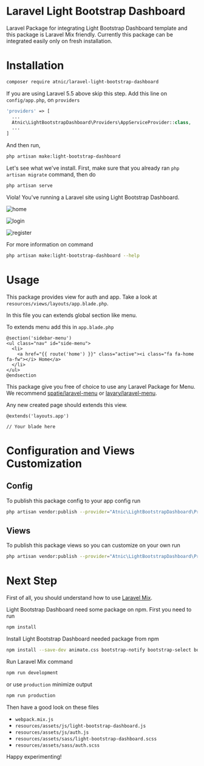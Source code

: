 # Laravel Light Bootstrap Dashboard
Laravel Package for integrating Light Bootstrap Dashboard template and this package is Laravel Mix friendly. Currently this package can be integrated easily only on fresh installation.

# Installation
```bash
composer require atnic/laravel-light-bootstrap-dashboard
```
If you are using Laravel 5.5 above skip this step. Add this line on ```config/app.php```, on  ```providers```
```php
'providers' => [
  ...
  Atnic\LightBootstrapDashboard\Providers\AppServiceProvider::class,
  ...
]
```
And then run,
```bash
php artisan make:light-bootstrap-dashboard
```
Let's see what we've install. First, make sure that you already ran ```php artisan migrate``` command, then do
```bash
php artisan serve
```
Viola! You've running a Laravel site using Light Bootstrap Dashboard.

![home](https://user-images.githubusercontent.com/14815819/33922278-4aeb4050-dffc-11e7-8228-9a1e0077c868.png)

![login](https://user-images.githubusercontent.com/14815819/33922280-4b6d845c-dffc-11e7-9c43-f3130f8e5ed4.png)

![register](https://user-images.githubusercontent.com/14815819/33922279-4b2a1c4e-dffc-11e7-9730-980aaa47ca9c.png)

For more information on command
```bash
php artisan make:light-bootstrap-dashboard --help
```

# Usage
This package provides view for auth and app. Take a look at ```resources/views/layouts/app.blade.php```.

In this file you can extends global section like menu.

To extends menu add this in ```app.blade.php```
```blade
@section('sidebar-menu')
<ul class="nav" id="side-menu">
  <li>
    <a href="{{ route('home') }}" class="active"><i class="fa fa-home fa-fw"></i> Home</a>
  </li>
</ul>
@endsection
```

This package give you free of choice to use any Laravel Package for Menu. We recommend [spatie/laravel-menu](https://github.com/spatie/laravel-menu) or [lavary/laravel-menu](https://github.com/lavary/laravel-menu).

Any new created page should extends this view.
```blade
@extends('layouts.app')

// Your blade here
```

# Configuration and Views Customization
## Config
To publish this package config to your app config run
```bash
php artisan vendor:publish --provider="Atnic\LightBootstrapDashboard\Providers\AppServiceProvider" --tag="config"
```
## Views
To publish this package views so you can customize on your own run
```bash
php artisan vendor:publish --provider="Atnic\LightBootstrapDashboard\Providers\AppServiceProvider" --tag="views"
```

# Next Step
First of all, you should understand how to use [Laravel Mix](https://laravel.com/docs/5.4/mix).

Light Bootstrap Dashboard need some package on npm. First you need to run
```bash
npm install
```

Install Light Bootstrap Dashboard needed package from npm
```bash
npm install --save-dev animate.css bootstrap-notify bootstrap-select bootstrap-switch chartist flatui-radiocheck font-awesome pixeden-stroke-7-icon
```

Run Laravel Mix command
```bash
npm run development
```
or use ```production``` minimize output
```bash
npm run production
```

Then have a good look on these files
- ```webpack.mix.js```
- ```resources/assets/js/light-bootstrap-dashboard.js```
- ```resources/assets/js/auth.js```
- ```resources/assets/sass/light-bootstrap-dashboard.scss```
- ```resources/assets/sass/auth.scss```

Happy experimenting!
